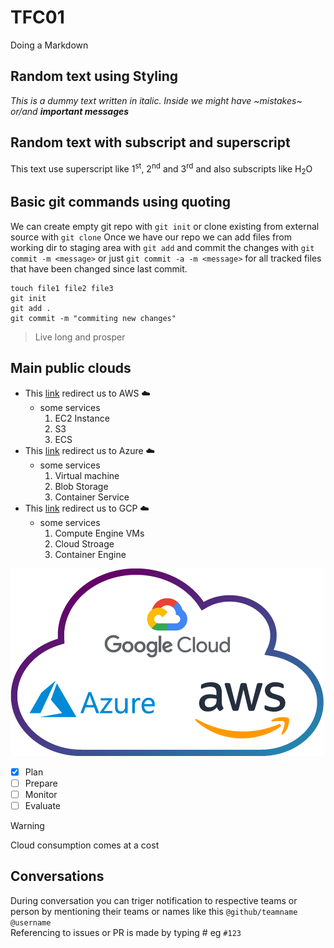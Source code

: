 # TFC01
Doing a Markdown
## Random text using Styling
_This is a dummy text written in italic. Inside we might have ~mistakes~ or/and ***important messages***_<br>

## Random text with subscript and superscript
This text use superscript like 1<sup>st</sup>, 2<sup>nd</sup> and 3<sup>rd</sup> and also subscripts like H<sub>2</sub>O
## Basic git commands using quoting
We can create empty git repo with `git init` or clone existing from external source with `git clone`
Once we have our repo we can add files from working dir to staging area with `git add` and commit the changes with `git commit -m <message>` or just `git commit -a -m <message>` for all tracked files that have been changed since last commit. 
```
touch file1 file2 file3
git init
git add .
git commit -m "commiting new changes"
```
> Live long and prosper
## Main public clouds
- This [link](https://aws.amazon.com/) redirect us to AWS ☁️<br>
  - some services
    1. EC2 Instance
    2. S3
    3. ECS
- This [link](https://azure.microsoft.com/en-us) redirect us to Azure ☁️<br>
  - some services
    1. Virtual machine
    2. Blob Storage
    3. Container Service 
- This [link](https://cloud.google.com/) redirect us to GCP ☁️<br>
  - some services
    1. Compute Engine VMs
    2. Cloud Stroage
    3. Container Engine

![main cloud providers](/images/aws-azure-google.png)

- [x] Plan
- [ ] Prepare
- [ ] Monitor
- [ ] Evaluate

> [!WARNING]
> Cloud consumption comes at a cost

## Conversations
During conversation you can triger notification to respective teams or person by mentioning their teams or names like this `@github/teamname` `@username` <br>
Referencing to issues or PR is made by typing # eg `#123` 
